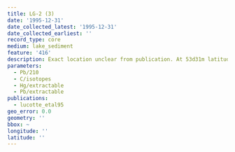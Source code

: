 ```yaml
---
title: LG-2 (3)
date: '1995-12-31'
date_collected_latest: '1995-12-31'
date_collected_earliest: ''
record_type: core
medium: lake_sediment
feature: '416'
description: Exact location unclear from publication. At 53d31m latitude.
parameters:
  - Pb/210
  - C/isotopes
  - Hg/extractable
  - Pb/extractable
publications:
  - lucotte_etal95
geo_error: 0.0
geometry: ''
bbox: ~
longitude: ''
latitude: ''
---
```

